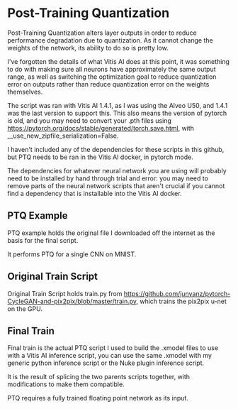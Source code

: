 # Post-Training Quantization

Post-Training Quantization alters layer outputs in order to reduce performance degradation due to quantization.
As it cannot change the weights of the network, its ability to do so is pretty low.

I've forgotten the details of what Vitis AI does at this point, it was something to do with making sure all neurons
have approximately the same output range, as well as switching the optimization goal to reduce quantization error on outputs
rather than reduce quantization error on the weights themselves.

The script was ran with Vitis AI 1.4.1, as I was using the Alveo U50, and 1.4.1 was the last version to support this. This also means the version of pytorch is old, and you  may need to convert your .pth files using https://pytorch.org/docs/stable/generated/torch.save.html, with __use_new_zipfile_serialization=False.

I haven't included any of the dependencies for these scripts in this github, but PTQ needs to be ran in the Vitis AI docker, in pytorch mode.

The dependencies for whatever neural network you are using will probably need to be installed by hand through trial and error: you may need to remove parts of the neural network scripts that aren't crucial if you cannot find a dependency that is installable into the Vitis AI docker.

## PTQ Example

PTQ example holds the original file I downloaded off the internet as the basis for the final script.

It performs PTQ for a single CNN on MNIST.

## Original Train Script

Original Train Script holds train.py from https://github.com/junyanz/pytorch-CycleGAN-and-pix2pix/blob/master/train.py, which trains the pix2pix u-net on the GPU.

## Final Train
Final train is the actual PTQ script I used to build the .xmodel files to use with a Vitis AI inference script, you can use the same .xmodel with my generic python inference script or the Nuke plugin inference script.

It is the result of splicing the two parents scripts together, with modifications to make them compatible.

PTQ requires a fully trained floating point network as its input.